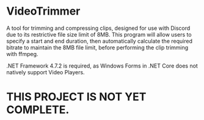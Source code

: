 # VideoTrimmer
A tool for trimming and compressing clips, designed for use with Discord due to its restrictive file size limit of 8MB.  This program will allow users to specify a start and end duration, then automatically calculate the required bitrate to maintain the 8MB file limit, before performing the clip trimming with ffmpeg.

.NET Framework 4.7.2 is required, as Windows Forms in .NET Core does not natively support Video Players.

# THIS PROJECT IS NOT YET COMPLETE.

